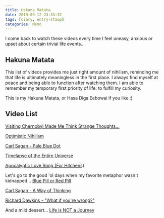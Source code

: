 ```yaml
---
title: Hakuna Matata
date: 2019-09-12 23:33:32
tags: [diary, entry-stamp]
categories: Memo
---
```


I come back to watch these videos every time I feel uneasy, anxious or upset about certain trivial life events...

<!--more-->

## Hakuna Matata

This list of videos provides me just right amount of nihilism, reminding me that life is ultimately meaningless in the first place. I always find myself at peace and being able to function after watching them. I am able to remember my temporary first priority of life: to fulfill my curiosity.

This is my Hakuna Matata, or Hasa Diga Eebowai if you like :)

## Video List

[Visiting Chernobyl Made Me Think Strange Thoughts...](https://www.youtube.com/watch?v=EKR-HydGohQ&list=PLtDeAt13yqViXreMToGDSwcdNgeWuUBzh&index=37&t=300s) 

[Optimistic Nihilism](https://www.youtube.com/watch?v=MBRqu0YOH14&list=PLFs4vir_WsTxontcYm5ctqp89cNBJKNrs&index=8) 

[Carl Sagan - Pale Blue Dot](https://www.youtube.com/watch?v=EWPFmdAWRZ0&list=PLtDeAt13yqViXreMToGDSwcdNgeWuUBzh&index=49)

[Timelapse of the Entire Universe](https://www.youtube.com/watch?v=TBikbn5XJhg&list=PLtDeAt13yqViXreMToGDSwcdNgeWuUBzh&index=54)

[Apocalyptic Love Song (For Hitchens)](https://www.youtube.com/watch?v=T6K5mQ_BR6g) 

Let's go to the good 'ol days when my favorite metaphor wasn't kidnapped...
[Blue Pill or Red Pill](https://www.youtube.com/watch?v=zE7PKRjrid4&list=PLtDeAt13yqViXreMToGDSwcdNgeWuUBzh&index=55) 

[Carl Sagan - A Way of Thinking](https://www.youtube.com/watch?v=J1cNaFG1VII&list=PLtDeAt13yqViXreMToGDSwcdNgeWuUBzh&index=53)

[Richard Dawkins - "What if you're wrong?"](https://www.youtube.com/watch?v=fPJQw-x-xho&list=PLtDeAt13yqViXreMToGDSwcdNgeWuUBzh&index=45)

And a mild dessert...
[Life is NOT a Journey](https://www.youtube.com/watch?v=rBpaUICxEhk&list=PLtDeAt13yqViXreMToGDSwcdNgeWuUBzh&index=61) 